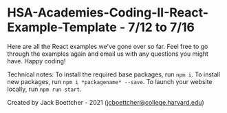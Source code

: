 # HSA-Academies-Coding-II-React-Example-Template - 7/12 to 7/16

Here are all the React examples we've gone over so far. Feel free to go through the examples again and email us with any questions you might have. Happy coding!

Technical notes:
To install the required base packages, run ```npm i```. To install new packages, run ```npm i *packagename* --save```. To launch your website locally, run ```npm run start```.


Created by Jack Boettcher - 2021 (jcboettcher@college.harvard.edu)
